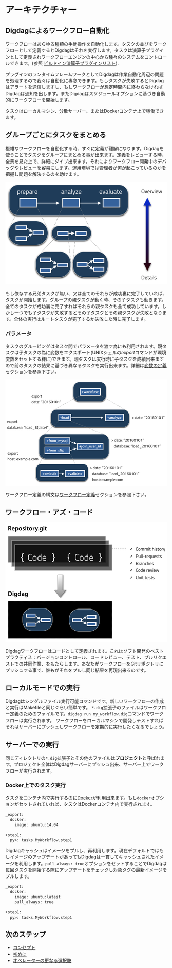 # アーキテクチャー

## Digdagによるワークフロー自動化

ワークフローはあらゆる種類の手動操作を自動化します。タスクの並びをワークフローとして定義するとDigdagはそれを実行します。タスクは演算子プラグインとして定義されワークフローエンジンの中心から種々のシステムをコントロールできます。(参照 [ビルドイン演算子プラグインリスト](operators.html)).

プラグインのランタイムフレームワークとしてDigdagは作業自動化周辺の問題を処理するので我々は自動化に専念できます。もしタスクが失敗するとDigdagはアラートを送信しますし、もしワークフローが想定時間内に終わらなければDigdagは通知を出します。またDigdagはスケジュールオプションに基づき自動的にワークフローを開始します。

タスクはローカルマシン、分散サーバー、またはDockerコンテナ上で稼働できます。

## グループごとにタスクをまとめる

複雑なワークフローを自動化する時、すぐに定義が難解になります。Digdagを使うことでタスクをグループにまとめる事が出来ます。定義をレビューする時、全景を見た上で、詳細にダイブ出来ます。それによりワークフロー開発中のデバッグやレビューを容易にします。運用環境では管理者が何が起こっているのかを把握し問題を解決するのを助けます。

![タスクのグルーピング](_static/grouping-tasks.png)

もし依存する兄弟タスクが無い、又は全てのそれらが成功裏に完了していれば、タスクが開始します。グループの親タスクが動く時、その子タスクも動きます。全てのタスクが成功裏に完了すればそれらの親タスクも全て成功しています。しかし一つでも子タスクが失敗するとその子タスクとその親タスクが失敗となります。全体の実行はルートタスクが完了するか失敗した時に完了します。

### パラメータ

タスクのグルーピングはタスク間でパラメータを渡す為にも利用されます。親タスクは子タスクの為に変数をエクスポート(UNIXシェルの*export*コマンドが環境変数をセットする様に)できます。親タスクは実行時に子タスクを成績出来ますので前のタスクの結果に基づき異なるタスクを実行出来ます。詳細は[変数の定義](workflow_definition.html#defining-variables)セクションを参照下さい。

![パラメータのエクスポート](_static/export-params.png)

ワークフロー定義の構文は[ワークフロー定義](workflow_definition.html)セクションを参照下さい。

## ワークフロー・アズ・コード

![ワークフロー・アズ・コード](_static/workflow-as-code.png)

Digdagワークフローはコードとして定義されます。これはソフト開発のベストプラクティス：バージョンコントロール、コードレビュー、テスト、プルリクエストでの共同作業、をもたらします。あなたがワークフローをGitリポジトリにプッシュする事で、誰もがそれをプルし同じ結果を再現出来るのです。

## ローカルモードでの実行

Digdagはシングルファイル実行可能コマンドです。新しいワークフローの作成と実行はMakefileと同じぐらい簡単です。
`*.dig`拡張子のファイルはワークフロー定義のためのファイルです。`digdag run my_workflow.dig`コマンドでワークフローは実行されます。
ワークフローをローカルマシンで開発しテストすればそれはサーバーにプッシュしワークフローを定期的に実行したくなるでしょう。

## サーバーでの実行

同じディレクトリの`*.dig`拡張子とその他のファイルは**プロジェクト**と呼ばれます。プロジェクト全体はDigdagサーバーにプッシュ出来、サーバー上でワークフローが実行されます。

### Docker上でのタスク実行

タスクをコンテナ内で実行するのに[Docker](https://www.docker.com/)が利用出来ます。もし`docker`オプションがセットされていれば、タスクはDockerコンテナ内で実行されます。

    _export:
      docker:
        image: ubuntu:14.04
    
    +step1:
      py>: tasks.MyWorkflow.step1

Digdagキャッシュはイメージをプルし、再利用します。現在デフォルトではもしイメージのアップデートがあってもDigdagは一貫してキャッシュされたイメージを利用します。`pull_always: true`オプションをセットすることでDigdagは毎回タスクを開始する際にアップデートをチェックし対象タグの最新イメージをプルします。

    _export:
      docker:
        image: ubuntu:latest
        pull_always: true
    
    +step1:
      py>: tasks.MyWorkflow.step1

## 次のステップ

* [コンセプト](concepts.html)
* [初めに](scheduling_workflow.html)
* [オペレーターの更なる選択肢](operators.html)

